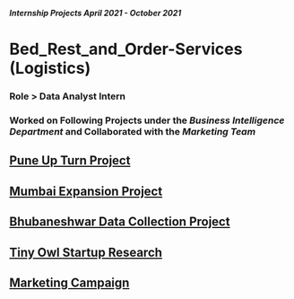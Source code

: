 ***Internship Projects April 2021 - October 2021***
# Bed_Rest_and_Order-Services (Logistics)
### Role > Data Analyst Intern

### Worked on Following Projects under the *Business Intelligence Department* and Collaborated with the *Marketing Team*

## [Pune Up Turn Project](https://github.com/Ruthik27/Bed_Rest_Order-Services/tree/main/swiggy_pune)

## [Mumbai Expansion Project](https://github.com/Ruthik27/Bed_Rest_Order-Services/tree/main/swiggy_mumbai)

## [Bhubaneshwar Data Collection Project](https://github.com/Ruthik27/Bed_Rest_Order-Services/tree/main/swiggy_bhubaneshwar)

## [Tiny Owl Startup Research](https://github.com/Ruthik27/Bed_Rest_Order-Services/tree/main/tiny_owl)

## [Marketing Campaign](https://github.com/Ruthik27/Bed_Rest_Order-Services/tree/main/bro_services)
